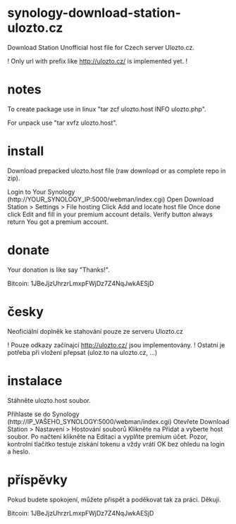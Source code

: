 # synology-download-station-ulozto.cz
Download Station Unofficial host file for Czech server Ulozto.cz. 

! Only url with prefix like http://ulozto.cz/ is implemented yet. !

# notes
To create package use in linux "tar zcf ulozto.host INFO ulozto.php".

For unpack use "tar xvfz ulozto.host".

# install
Download prepacked ulozto.host file (raw download or as complete repo in zip).

Login to Your Synology (http://YOUR_SYNOLOGY_IP:5000/webman/index.cgi)
Open Download Station > Settings > File hosting
Click Add and locate host file
Once done click Edit and fill in your premium account details. Verify button always return You got a premium account.

# donate

Your donation is like say "Thanks!". 

Bitcoin: 1JBeJjzUhrzrLmxpFWjDz7Z4NqJwkAESjD

# česky
Neoficiální doplněk ke stahování pouze ze serveru Ulozto.cz

! Pouze odkazy začínajcí http://ulozto.cz/ jsou implementovány. ! Ostatní je potřeba při vložení přepsat (uloz.to na ulozto.cz, ...)

# instalace
Stáhněte ulozto.host soubor.

Přihlaste se do Synology (http://IP_VAŠEHO_SYNOLOGY:5000/webman/index.cgi)
Otevřete Download Station > Nastavení > Hostování souborů
Klikněte na Přidat a vyberte host soubor. 
Po načtení klikněte na Editaci a vyplňte premium účet. Pozor, kontrolní tlačítko testuje získání tokenu a vždy vrátí OK bez ohledu na login a heslo.

# příspěvky

Pokud budete spokojení, můžete přispět a poděkovat tak za práci. Děkuji.

Bitcoin: 1JBeJjzUhrzrLmxpFWjDz7Z4NqJwkAESjD

